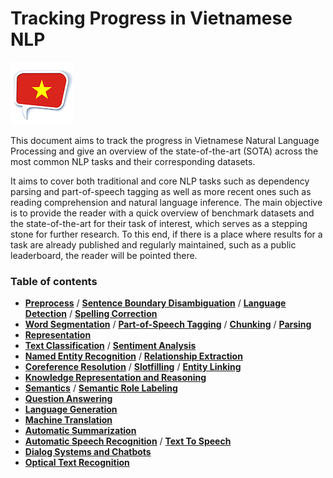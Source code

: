 # Tracking Progress in Vietnamese NLP 

![](resources/icon.png)

This document aims to track the progress in Vietnamese Natural Language Processing and give an overview of the state-of-the-art (SOTA) across the most common NLP tasks and their corresponding datasets.

It aims to cover both traditional and core NLP tasks such as dependency parsing and part-of-speech tagging as well as more recent ones such as reading comprehension and natural language inference. The main objective is to provide the reader with a quick overview of benchmark datasets and the state-of-the-art for their task of interest, which serves as a stepping stone for further research. To this end, if there is a place where results for a task are already published and regularly maintained, such as a public leaderboard, the reader will be pointed there.



### Table of contents

* [**Preprocess**](#preprocess) / [**Sentence Boundary Disambiguation**](#sentence-boundary-disambiguation) / [**Language Detection**](#language-detection) / [**Spelling Correction**](#spelling-correction)
* [**Word Segmentation**](#word-segmentation) / [**Part-of-Speech Tagging**](#part-of-speech-tagging) / [**Chunking**](#chunking) / [**Parsing**](#parsing)
* [**Representation**](#representation)
* [**Text Classification**](#text-classification) / [**Sentiment Analysis**](#sentiment-analysis)
* [**Named Entity Recognition**](#named-entity-recognition) / [**Relationship Extraction**](#relationship-extraction)
* [**Coreference Resolution**](#coreference-resolution) / [**Slotfilling**](#slotfilling) / [**Entity Linking**](#entity-linking)
* [**Knowledge Representation and Reasoning**](#knowledge-representation-and-reasoning)
* [**Semantics**](#semantics) / [**Semantic Role Labeling**](#semantic-role-labeling)
* [**Question Answering**](#question-answering)
* [**Language Generation**](#language-generation)
* [**Machine Translation**](tasks/machine_translation.md)
* [**Automatic Summarization**](#automatic-summarization)
* [**Automatic Speech Recognition**](#automatic-speech-recognition) / [**Text To Speech**](#text-to-speech)
* [**Dialog Systems and Chatbots**](#dialogue-systems-and-chatbots)
* [**Optical Text Recognition**](#optical-text-recognition)


